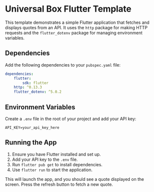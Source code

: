 # Universal Box Flutter Template

This template demonstrates a simple Flutter application that fetches and displays quotes from an API. It uses the `http` package for making HTTP requests and the `flutter_dotenv` package for managing environment variables.

## Dependencies

Add the following dependencies to your `pubspec.yaml` file:

```yaml
dependencies:
    flutter:
        sdk: flutter
    http: ^0.13.3
    flutter_dotenv: ^5.0.2
```

## Environment Variables

Create a `.env` file in the root of your project and add your API key:

```
API_KEY=your_api_key_here
```

## Running the App

1. Ensure you have Flutter installed and set up.
2. Add your API key to the `.env` file.
3. Run `flutter pub get` to install dependencies.
4. Use `flutter run` to start the application.

This will launch the app, and you should see a quote displayed on the screen. Press the refresh button to fetch a new quote.
